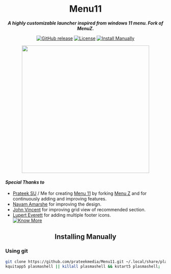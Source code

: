 <h1 align="center">Menu11</h1>
<p align="center"><i><b>A highly customizable launcher inspired from windows 11 menu. Fork of MenuZ.</b></i></p>
<p align="center">
<a href="https://github.com/prateekmedia/Menu11/releases"><img alt="GitHub release" src="https://img.shields.io/github/v/release/prateekmedia/Menu11"/></a> <a href="LICENSE"><img alt="License" src="https://img.shields.io/github/license/prateekmedia/Menu11?color=blue"/></a> <a href="#installing-manually"><img alt="Install Manually" src="https://img.shields.io/badge/Install Manually-git-blue"/></a>
</p>
<p align="center">
  <img src="https://user-images.githubusercontent.com/41370460/126046490-08a6f26d-ee70-4ba9-b2ce-a9f2e5ad1a59.png" width=400>
</p>

#### *Special Thanks to*
- [Prateek SU](https://github.com/prateekmedia) / Me for creating [Menu 11](https://github.com/prateekmedia/) by forking [Menu Z](https://store.kde.org/p/1367167/)  and for continuously adding and improving features.
- [Nayam Amarshe](https://github.com/NayamAmarshe) for improving the design.
- [John Vincent](https://github.com/TenSeventy7) for improving grid view of recommended section.
- [Lupert Everett](https://github.com/LupertEverett) for adding multiple footer icons.  
<a href="https://github.com/prateekmedia/Menu11/graphs/contributors"><img alt="Know More" src="https://shields.io/badge/-Know More-blue"/></a>

<h2 align="center">Installing Manually</h2>

### Using git
```bash
git clone https://github.com/prateekmedia/Menu11.git ~/.local/share/plasma/plasmoids/menu11;
kquitapp5 plasmashell || killall plasmashell && kstart5 plasmashell;
```
